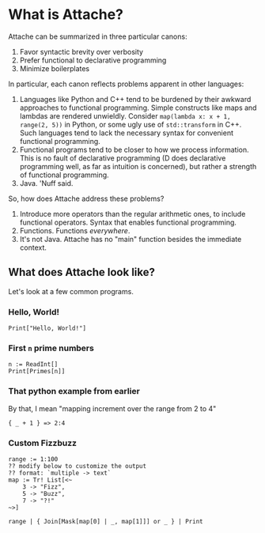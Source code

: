 # What is Attache?
<!-- meta-index: 0 -->

Attache can be summarized in three particular canons:

 1. Favor syntactic brevity over verbosity
 2. Prefer functional to declarative programming
 3. Minimize boilerplates

In particular, each canon reflects problems apparent in other languages:

 1. Languages like Python and C++ tend to be burdened by their awkward approaches to functional programming. Simple constructs like maps and lambdas are rendered unwieldly. Consider `map(lambda x: x + 1, range(2, 5))` in Python, or some ugly use of `std::transform` in C++. Such languages tend to lack the necessary syntax for convenient functional programming.
 2. Functional programs tend to be closer to how we process information. This is no fault of declarative programming (D does declarative programming well, as far as intuition is concerned), but rather a strength of functional programming.
 3. Java. 'Nuff said.

So, how does Attache address these problems?

 1. Introduce more operators than the regular arithmetic ones, to include functional operators. Syntax that enables functional programming.
 2. Functions. Functions _everywhere_.
 3. It's not Java. Attache has no "main" function besides the immediate context.

## What does Attache look like?

Let's look at a few common programs.

### Hello, World!

```attache
Print["Hello, World!"]
```

### First `n` prime numbers

```attache
n := ReadInt[]
Print[Primes[n]]
```

### That python example from earlier

By that, I mean "mapping increment over the range from 2 to 4"

```attache
{ _ + 1 } => 2:4
```

### Custom Fizzbuzz

```attache
range := 1:100
?? modify below to customize the output
?? format: `multiple -> text`
map := Tr! List[<~
    3 -> "Fizz",
    5 -> "Buzz",
    7 -> "?!"
~>]

range | { Join[Mask[map[0] | _, map[1]]] or _ } | Print
```
